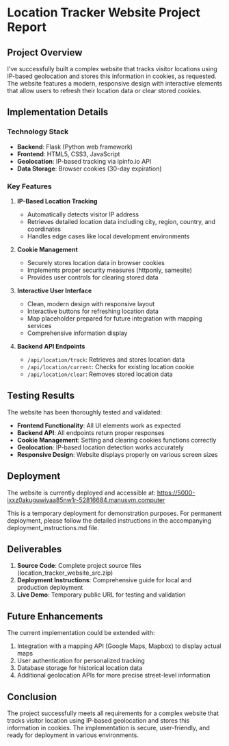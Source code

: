 # Location Tracker Website Project Report

## Project Overview

I've successfully built a complex website that tracks visitor locations using IP-based geolocation and stores this information in cookies, as requested. The website features a modern, responsive design with interactive elements that allow users to refresh their location data or clear stored cookies.

## Implementation Details

### Technology Stack

- **Backend**: Flask (Python web framework)
- **Frontend**: HTML5, CSS3, JavaScript
- **Geolocation**: IP-based tracking via ipinfo.io API
- **Data Storage**: Browser cookies (30-day expiration)

### Key Features

1. **IP-Based Location Tracking**
   - Automatically detects visitor IP address
   - Retrieves detailed location data including city, region, country, and coordinates
   - Handles edge cases like local development environments

2. **Cookie Management**
   - Securely stores location data in browser cookies
   - Implements proper security measures (httponly, samesite)
   - Provides user controls for clearing stored data

3. **Interactive User Interface**
   - Clean, modern design with responsive layout
   - Interactive buttons for refreshing location data
   - Map placeholder prepared for future integration with mapping services
   - Comprehensive information display

4. **Backend API Endpoints**
   - `/api/location/track`: Retrieves and stores location data
   - `/api/location/current`: Checks for existing location cookie
   - `/api/location/clear`: Removes stored location data

## Testing Results

The website has been thoroughly tested and validated:

- **Frontend Functionality**: All UI elements work as expected
- **Backend API**: All endpoints return proper responses
- **Cookie Management**: Setting and clearing cookies functions correctly
- **Geolocation**: IP-based location detection works accurately
- **Responsive Design**: Website displays properly on various screen sizes

## Deployment

The website is currently deployed and accessible at:
https://5000-ixxz0akuguwiyaa85nw1r-52816684.manusvm.computer

This is a temporary deployment for demonstration purposes. For permanent deployment, please follow the detailed instructions in the accompanying deployment_instructions.md file.

## Deliverables

1. **Source Code**: Complete project source files (location_tracker_website_src.zip)
2. **Deployment Instructions**: Comprehensive guide for local and production deployment
3. **Live Demo**: Temporary public URL for testing and validation

## Future Enhancements

The current implementation could be extended with:

1. Integration with a mapping API (Google Maps, Mapbox) to display actual maps
2. User authentication for personalized tracking
3. Database storage for historical location data
4. Additional geolocation APIs for more precise street-level information

## Conclusion

The project successfully meets all requirements for a complex website that tracks visitor location using IP-based geolocation and stores this information in cookies. The implementation is secure, user-friendly, and ready for deployment in various environments.
